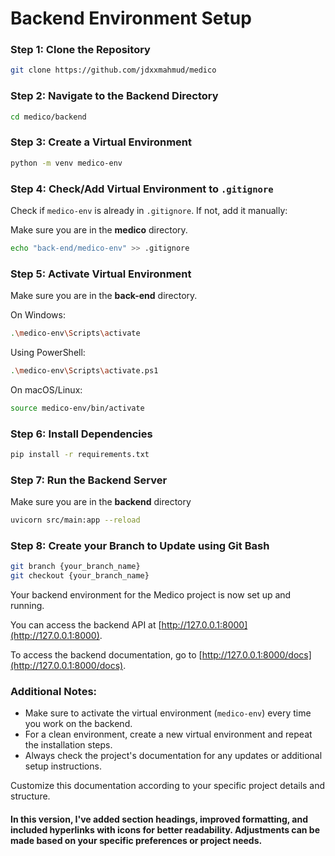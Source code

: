 
# Backend Environment Setup

### Step 1: Clone the Repository
```bash
git clone https://github.com/jdxxmahmud/medico
```

### Step 2: Navigate to the Backend Directory
```bash
cd medico/backend
```

### Step 3: Create a Virtual Environment
```bash
python -m venv medico-env
```

### Step 4: Check/Add Virtual Environment to `.gitignore`
Check if `medico-env` is already in `.gitignore`. If not, add it manually:

Make sure you are in the **medico** directory.

```bash
echo "back-end/medico-env" >> .gitignore
```

### Step 5: Activate Virtual Environment

Make sure you are in the **back-end** directory.

On Windows:
```bash
.\medico-env\Scripts\activate
```
Using PowerShell:
```bash
.\medico-env\Scripts\activate.ps1
```
On macOS/Linux:
```bash
source medico-env/bin/activate
```

### Step 6: Install Dependencies
```bash
pip install -r requirements.txt
```

### Step 7: Run the Backend Server

Make sure you are in the **backend** directory

```bash
uvicorn src/main:app --reload
```

### Step 8: Create your Branch to Update using Git Bash
```bash
git branch {your_branch_name}
git checkout {your_branch_name}
```

Your backend environment for the Medico project is now set up and running.

You can access the backend API at [http://127.0.0.1:8000](http://127.0.0.1:8000).

To access the backend documentation, go to [http://127.0.0.1:8000/docs](http://127.0.0.1:8000/docs).

### Additional Notes:
- Make sure to activate the virtual environment (`medico-env`) every time you work on the backend.
- For a clean environment, create a new virtual environment and repeat the installation steps.
- Always check the project's documentation for any updates or additional setup instructions.

Customize this documentation according to your specific project details and structure.


#### In this version, I've added section headings, improved formatting, and included hyperlinks with icons for better readability. Adjustments can be made based on your specific preferences or project needs.
